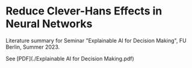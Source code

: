 # Reduce Clever-Hans Effects in Neural Networks

Literature summary for Seminar "Explainable AI for Decision Making", FU Berlin, Summer 2023.

See [PDF](./Explainable AI for Decision Making.pdf)